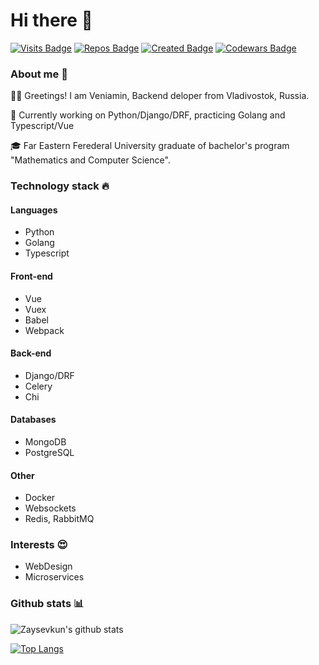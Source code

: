 # Hi there 👋
[![Visits Badge](https://badges.pufler.dev/visits/Zaysevkun/Zaysevkun)](https://badges.pufler.dev)
[![Repos Badge](https://badges.pufler.dev/repos/Zaysevkun)](https://badges.pufler.dev)
[![Created Badge](https://badges.pufler.dev/created/Zaysevkun/Zaysevkun)](https://badges.pufler.dev)
[![Codewars Badge](https://www.codewars.com/users/zaysevkun/badges/micro)](https://www.codewars.com/users/on3dd)

### About me 👀
👨‍💻 Greetings! I am Veniamin, Backend deloper from Vladivostok, Russia. 

🐬 Currently working on Python/Django/DRF, practicing Golang and Typescript/Vue 

🎓 Far Eastern Ferederal University graduate of bachelor's program "Mathematics and Computer Science".

### Technology stack 🔥
#### Languages
- Python
- Golang
- Typescript

#### Front-end
- Vue
- Vuex
- Babel
- Webpack

#### Back-end
- Django/DRF
- Celery
- Chi

#### Databases
- MongoDB
- PostgreSQL

#### Other
- Docker
- Websockets
- Redis, RabbitMQ

### Interests 😍
- WebDesign
- Microservices


### Github stats 📊
![Zaysevkun's github stats](https://github-readme-stats.vercel.app/api?username=Zaysevkun&count_private=true)

[![Top Langs](https://github-readme-stats.vercel.app/api/top-langs/?username=Zaysevkun&layout=compact)](https://github.com/Zaysevkun/github-readme-stats)
